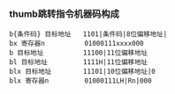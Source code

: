                         
### thumb跳转指令机器码构成
```
b{条件码} 目标地址   1101|条件码|8位偏移地址|
bx 寄存器n          01000111xxxx000
b 目标地址          11100|11位偏移地址
bl 目标地址         1111H|11位偏移地址
blx 目标地址        11101|10位偏移地址|0
blx 寄存器n         01000111LH|Rn|000
```